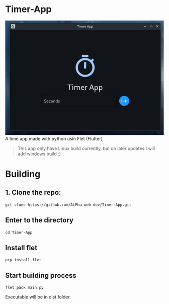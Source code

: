 # Timer-App
![screenshot](screenshot.png)
A time app made with python usin Flet (Flutter)
> This app only have Linux  build currently, but on later updates I will add windows build :)

# Building

## 1. Clone the repo:
```
git clone https://github.com/ALPha-web-dev/Timer-App.git
```
## Enter to the directory
```
cd Timer-App
```
## Install flet
```
pip install flet
```
## Start building process
```
flet pack main.py
```
Executable will be in dist folder.
